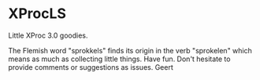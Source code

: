 # XProcLS

Little XProc 3.0 goodies.

The Flemish word "sprokkels" finds its origin in the verb "sprokelen" which means as much as collecting little things.
Have fun. Don't hesitate to provide comments or suggestions as issues.
Geert
